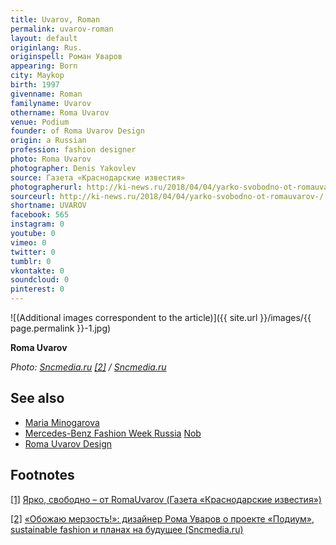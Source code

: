 ```yaml
---
title: Uvarov, Roman
permalink: uvarov-roman
layout: default
originlang: Rus.
originspell: Роман Уваров
appearing: Born
city: Maykop
birth: 1997
givenname: Roman
familyname: Uvarov
othername: Roma Uvarov
venue: Podium
founder: of Roma Uvarov Design
origin: a Russian
profession: fashion designer
photo: Roma Uvarov
photographer: Denis Yakovlev
source: Газета «Краснодарские известия»
photographerurl: http://ki-news.ru/2018/04/04/yarko-svobodno-ot-romauvarov-/
sourceurl: http://ki-news.ru/2018/04/04/yarko-svobodno-ot-romauvarov-/
shortname: UVAROV
facebook: 565
instagram: 0
youtube: 0
vimeo: 0
twitter: 0
tumblr: 0
vkontakte: 0
soundcloud: 0
pinterest: 0
---
```


![(Additional images correspondent to the article)]({{ site.url }}/images/{{ page.permalink }}-1.jpg)

**Roma Uvarov**

*Photo: [Sncmedia.ru](http://www.sncmedia.ru/fashion/obozhayu-merzost-dizayner-roma-uvarov-o-proekte-podium-sustainable-fashion-i-planakh-na-budushchee/) <span id="a2">[\[2\]](#f2)</span> / [Sncmedia.ru](http://www.sncmedia.ru/fashion/obozhayu-merzost-dizayner-roma-uvarov-o-proekte-podium-sustainable-fashion-i-planakh-na-budushchee/)*

## See also

+ [Maria Minogarova](minogarova-maria)
+ [Mercedes-Benz Fashion Week Russia](mercedes-benz-fashion-week-russia)
[Nob](nob)
+ [Roma Uvarov Design](roma-uvarov-design)

## Footnotes

[[1]](#a1) <span id="f1"></span> [Ярко, свободно – от RomaUvarov (Газета «Краснодарские известия»)](http://ki-news.ru/2018/04/04/yarko-svobodno-ot-romauvarov-/)

[[2]](#a2) <span id="f2"></span> [«Обожаю мерзость!»: дизайнер Рома Уваров о проекте «Подиум», sustainable fashion и планах на будущее (Sncmedia.ru)](http://www.sncmedia.ru/fashion/obozhayu-merzost-dizayner-roma-uvarov-o-proekte-podium-sustainable-fashion-i-planakh-na-budushchee/)
